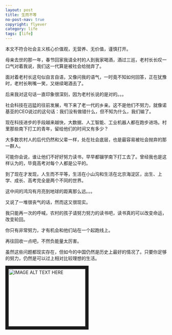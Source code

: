 ```yaml
---
layout: post
title: 生而不等
no-post-nav: true
copyright: flyever
category: life
tags: [life]
---
```


本文不符合社会主义核心价值观，无营养、无价值，谨慎打开。

母亲去世的那一年，春节回家我请全村的人到我家喝酒，酒过三巡，老村长长叹一口气对着我说，我们这一代算是被社会给抛弃了。

面对着老村长这句似自言自语，又像问我的语气，一时竟不知如何回答，正在犹豫时，老村长咧嘴一笑，又继续喝酒去了。

后来我对这句话一直印象很深刻，因为老村长说的是对的。。。

社会科技在迅猛的往前发展，甩下来了老一代的乡亲。这不是他们不努力，就像诺基亚的CEO说过的这句话：我们没有做错什么，但不知为什么，我们输了。

现在科技进步的手段越来越快，大数据、人工智能、工业机器人都在跑步进场。村里那些南下打工的青年，留给他们的时间又有多少？

大多数农村人的后代仍然和父辈一样，处在社会底层，也是最容易被社会抛弃的那一群人。

可能你会说，谁让他们不好好努力读书，早早都辍学南下打工去了。曾经我也是这样认为的，毕竟高考对每个人都是公平的。

到了现在才发现，人生而不平等，生活在小山沟和生活在北京海淀区，出生、上学、成长、高考完全是两个不同的世界。

这中间的鸿沟有月亮到地球的距离那么远。。。

又说了一堆很丧气的话，然而这又很现实。

我只能再一次的呼喊，农村的孩子请努力努力的读书吧，读书真的可以改变命运，改变轮回。

你只有非常努力，才有机会和他们站在一个起跑线上。

再往回收一点吧，不然负能量太厉害。

虽然这些问题都现实存在，但如今的中国仍然是历史上最好的情况了。只要你足够的努力，仍然是可以过上相对比较理想的生活。

<a href="http://www.youtube.com/watch?feature=player_embedded&v=FyfwLX4HAxM
" target="_blank"><img src="http://img.youtube.com/vi/FyfwLX4HAxM/0.jpg"
alt="IMAGE ALT TEXT HERE" width="240" height="180" border="10" /></a>
